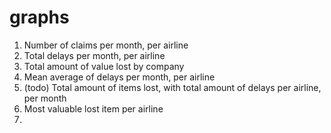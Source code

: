 
# graphs

1. Number of claims per month, per airline
2. Total delays per month, per airline
3. Total amount of value lost by company
4. Mean average of delays per month, per airline
5. (todo) Total amount of items lost, with total amount of delays per airline, per month
6. Most valuable lost item per airline
7. 

